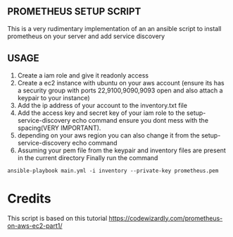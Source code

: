 ## PROMETHEUS SETUP SCRIPT
This is a very rudimentary implementation of an an ansible script to install prometheus on your server
and add service discovery

## USAGE
1. Create a iam role and give it readonly access
1. Create a ec2 instance with ubuntu on your aws account (ensure its has a security group with ports 22,9100,9090,9093 open and also attach a keypair to your instance)
1. Add the ip address of your account to the inventory.txt file
1. Add the access key and secret key of your iam role to the setup-service-discovery echo command
ensure you dont mess with the spacing(VERY IMPORTANT).
1. depending on your aws region you can also change it from the setup-service-discovery echo command
1. Assuming your pem file from the keypair and inventory files are present in the current directory Finally run the command

```
ansible-playbook main.yml -i inventory --private-key prometheus.pem

```

# Credits
This script is based on this tutorial https://codewizardly.com/prometheus-on-aws-ec2-part1/

